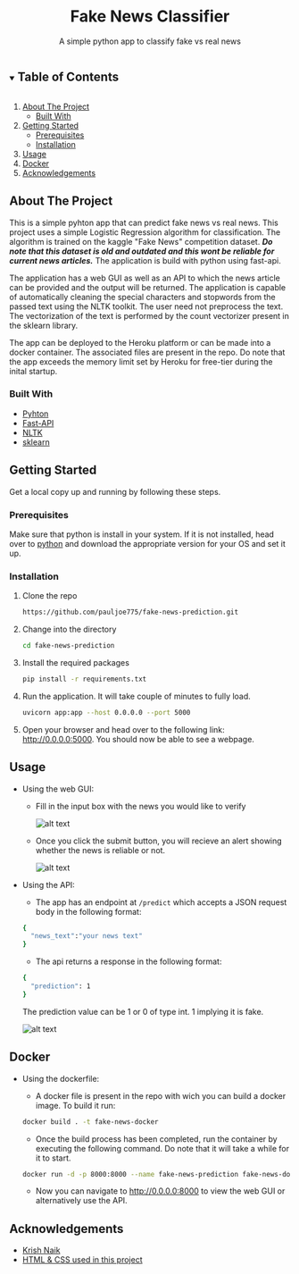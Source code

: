 <p align="center">

  <h1 align="center">Fake News Classifier</h1>
  <p align="center">
	A simple python app to classify fake vs real news
  </p>
</p>

<!-- TABLE OF CONTENTS -->
<details open="open">
  <summary><h2 style="display: inline-block">Table of Contents</h2></summary>
  <ol>
    <li>
      <a href="#about-the-project">About The Project</a>
      <ul>
        <li><a href="#built-with">Built With</a></li>
      </ul>
    </li>
    <li>
      <a href="#getting-started">Getting Started</a>
      <ul>
        <li><a href="#prerequisites">Prerequisites</a></li>
        <li><a href="#installation">Installation</a></li>
      </ul>
    </li>
    <li><a href="#usage">Usage</a></li>
	<li><a href="#docker">Docker</a></li>
    <li><a href="#acknowledgements">Acknowledgements</a></li>
  </ol>
</details>

<!-- ABOUT THE PROJECT -->

## About The Project

<p>
This is a simple pyhton app that can predict fake news vs real news. This project uses a simple Logistic Regression algorithm for classification. The algorithm is trained on the kaggle "Fake News" competition dataset. <b><i>Do note that this dataset is old and outdated and this wont be reliable for current news articles.</i></b> The application is build with python using fast-api.

The application has a web GUI as well as an API to which the news article can be provided and the output will be returned. The application is capable of automatically cleaning the special characters and stopwords from the passed text using the NLTK toolkit. The user need not preprocess the text. The vectorization of the text is performed by the count vectorizer present in the sklearn library.

The app can be deployed to the Heroku platform or can be made into a docker container. The associated files are present in the repo. Do note that the app exceeds the memory limit set by Heroku for free-tier during the inital startup.

</p>

### Built With

- [Pyhton](https://www.python.org/)
- [Fast-API](https://fastapi.tiangolo.com/)
- [NLTK](https://www.nltk.org/)
- [sklearn](https://scikit-learn.org/stable/)

<!-- GETTING STARTED -->

## Getting Started

Get a local copy up and running by following these steps.

### Prerequisites

Make sure that python is install in your system. If it is not installed, head over to [python](https://www.python.org/downloads/) and download the appropriate version for your OS and set it up.

### Installation

1. Clone the repo
   ```sh
   https://github.com/pauljoe775/fake-news-prediction.git
   ```
2. Change into the directory
   ```sh
   cd fake-news-prediction
   ```
3. Install the required packages
   ```sh
   pip install -r requirements.txt
   ```
4. Run the application. It will take couple of minutes to fully load.
   ```sh
   uvicorn app:app --host 0.0.0.0 --port 5000
   ```
5. Open your browser and head over to the following link:
   http://0.0.0.0:5000.
   You should now be able to see a webpage.

<!-- USAGE EXAMPLES -->

## Usage

- Using the web GUI:

  - Fill in the input box with the news you would like to verify

    ![alt text](https://raw.githubusercontent.com/pauljoe775/fake-news-prediction/main/screenshots/image1.jpg)

  - Once you click the submit button, you will recieve an alert showing whether the news is reliable or not.

    ![alt text](https://raw.githubusercontent.com/pauljoe775/fake-news-prediction/main/screenshots/image2.jpg)

- Using the API:

  - The app has an endpoint at `/predict` which accepts a JSON request body in the following format:

  ```sh
  {
  	"news_text":"your news text"
  }
  ```

  - The api returns a response in the following format:

  ```sh
  {
  	"prediction": 1
  }
  ```

  The prediction value can be 1 or 0 of type int. 1 implying it is fake.

  ![alt text](https://raw.githubusercontent.com/pauljoe775/fake-news-prediction/main/screenshots/image3.jpg)

## Docker

- Using the dockerfile:

  - A docker file is present in the repo with wich you can build a docker image. To build it run:

  ```sh
  docker build . -t fake-news-docker
  ```

  - Once the build process has been completed, run the container by executing the following command. Do note that it will take a while for it to start.

  ```sh
  docker run -d -p 8000:8000 --name fake-news-prediction fake-news-docker
  ```

  - Now you can navigate to http://0.0.0.0:8000 to view the web GUI or alternatively use the API.

 <!-- ACKNOWLEDGEMENTS -->

## Acknowledgements

- [Krish Naik](https://www.youtube.com/watch?v=MO5n5JaRotc)
- [HTML & CSS used in this project](https://codepen.io/krisantuswanandi/pen/KxrgeZ)
